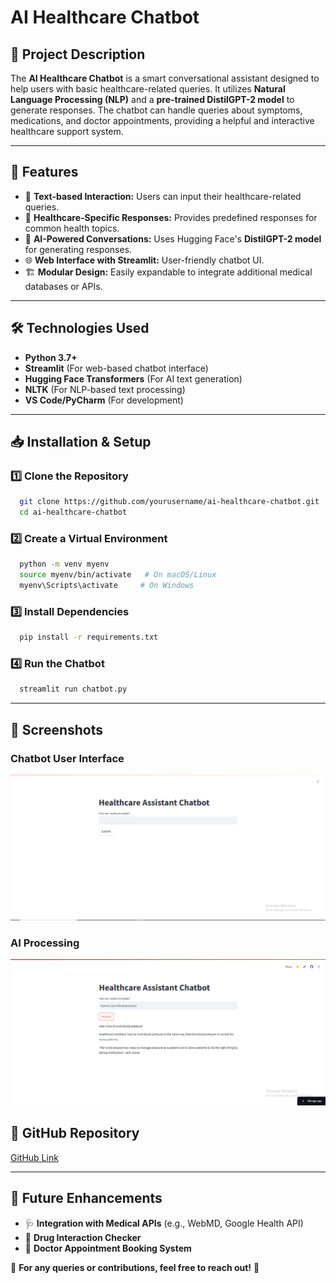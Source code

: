 # AI Healthcare Chatbot

## 📌 Project Description
The **AI Healthcare Chatbot** is a smart conversational assistant designed to help users with basic healthcare-related queries. It utilizes **Natural Language Processing (NLP)** and a **pre-trained DistilGPT-2 model** to generate responses. The chatbot can handle queries about symptoms, medications, and doctor appointments, providing a helpful and interactive healthcare support system.

---

## 🚀 Features
- 💬 **Text-based Interaction:** Users can input their healthcare-related queries.
- 🏥 **Healthcare-Specific Responses:** Provides predefined responses for common health topics.
- 🤖 **AI-Powered Conversations:** Uses Hugging Face's **DistilGPT-2 model** for generating responses.
- 🌐 **Web Interface with Streamlit:** User-friendly chatbot UI.
- 🏗️ **Modular Design:** Easily expandable to integrate additional medical databases or APIs.

---

## 🛠️ Technologies Used
- **Python 3.7+**
- **Streamlit** (For web-based chatbot interface)
- **Hugging Face Transformers** (For AI text generation)
- **NLTK** (For NLP-based text processing)
- **VS Code/PyCharm** (For development)

---

## 📥 Installation & Setup

### 1️⃣ Clone the Repository
```sh
  git clone https://github.com/yourusername/ai-healthcare-chatbot.git
  cd ai-healthcare-chatbot
```

### 2️⃣ Create a Virtual Environment
```sh
  python -m venv myenv
  source myenv/bin/activate   # On macOS/Linux
  myenv\Scripts\activate     # On Windows
```

### 3️⃣ Install Dependencies
```sh
  pip install -r requirements.txt
```

### 4️⃣ Run the Chatbot
```sh
  streamlit run chatbot.py
```

---

## 📸 Screenshots  

### Chatbot User Interface  
![Chatbot UI](./chatbot_ui.png.png)  

### AI Processing  
![AI Processing](./ai_processing.png.png)  

## 🔗 GitHub Repository
[GitHub Link](https://github.com/yourusername/ai-healthcare-chatbot)

---

## 📌 Future Enhancements
- 🩺 **Integration with Medical APIs** (e.g., WebMD, Google Health API)
- 💊 **Drug Interaction Checker**
- 📅 **Doctor Appointment Booking System**

📧 **For any queries or contributions, feel free to reach out!** 🚀
